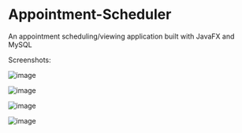 # Appointment-Scheduler

An appointment scheduling/viewing application built with JavaFX and MySQL 

Screenshots: 

![image](https://user-images.githubusercontent.com/46300206/171205756-d39c531c-f5ee-470d-b856-61d206ad0aa5.png)

![image](https://user-images.githubusercontent.com/46300206/171207039-9c7224b0-2d49-4828-813e-99d3257c9b33.png)

![image](https://user-images.githubusercontent.com/46300206/171207218-6fa02dd1-6657-4687-ac3e-d37dba170fe3.png)

![image](https://user-images.githubusercontent.com/46300206/171207157-655ab698-ea72-405d-b15b-7c4170c74b6d.png)

